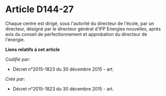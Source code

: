 # Article D144-27

Chaque centre est dirigé, sous l'autorité du directeur de l'école, par un directeur, désigné par le directeur général d'IFP
Energies nouvelles, après avis du conseil de perfectionnement et approbation du directeur de l'énergie.

**Liens relatifs à cet article**

_Codifié par_:

  - Décret n°2015-1823 du 30 décembre 2015 - art.

_Créé par_:

  - Décret n°2015-1823 du 30 décembre 2015 - art.
